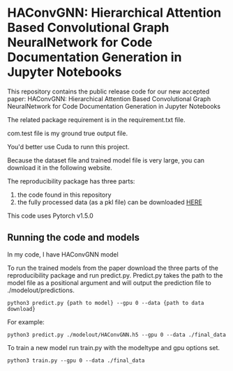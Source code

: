 # HAConvGNN: Hierarchical Attention Based Convolutional Graph NeuralNetwork for Code Documentation Generation in Jupyter Notebooks
This repository contains the public release code for our new accepted paper: HAConvGNN: Hierarchical Attention Based Convolutional Graph NeuralNetwork for Code Documentation Generation in Jupyter Notebooks

The related package requirement is in the requirement.txt file.

com.test file is my ground true output file.

You'd better use Cuda to runn this project.

Because the dataset file and trained model file is very large, you can download it in the following website.

The reproducibility package has three parts:
1. the code found in this repository
2. the fully processed data (as a pkl file) can be downloaded [HERE](https://drive.google.com/file/d/11CS-S2O32ARA-Y0JjMTUVAb11CcPPLVc/view?usp=sharing)

This code uses Pytorch v1.5.0

## Running the code and models

In my code, I have HAConvGNN model

To run the trained models from the paper download the three parts of the reproducibility package and run predict.py. Predict.py takes the path to the model file as a positional argument and will output the prediction file to ./modelout/predictions.

`python3 predict.py {path to model} --gpu 0 --data {path to data download}`

For example:

`python3 predict.py ./modelout/HAConvGNN.h5 --gpu 0 --data ./final_data`

To train a new model run train.py with the modeltype and gpu options set.

`python3 train.py --gpu 0 --data ./final_data`


